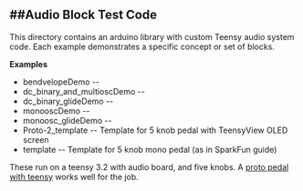 ##Audio Block Test Code
-------
This directory contains an arduino library with custom Teensy audio system code.  Each example demonstrates a specific concept or set of blocks.

**Examples**

* bendvelopeDemo -- 
* dc_binary_and_multioscDemo -- 
* dc_binary_glideDemo -- 
* monooscDemo -- 
* monoosc_glideDemo -- 
* Proto-2_template -- Template for 5 knob pedal with TeensyView OLED screen
* template -- Template for 5 knob mono pedal (as in SparkFun guide)

These run on a teensy 3.2 with audio board, and five knobs.  A [proto pedal with teensy](https://learn.sparkfun.com/tutorials/proto-pedal-example-programmable-digital-pedal) works well for the job.
